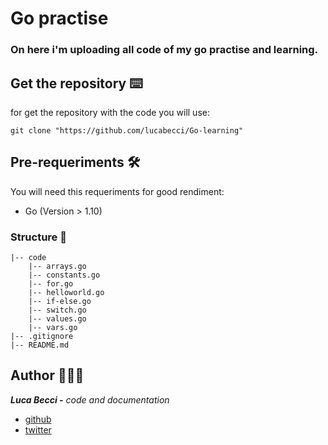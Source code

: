 # Go practise

### On here i'm uploading all code of my go practise and learning.

## Get the repository ⌨️

for get the repository with the code you will use:

```tsx
git clone "https://github.com/lucabecci/Go-learning"

```

## Pre-requeriments 🛠

You will need this requeriments for good rendiment:

- Go (Version > 1.10)

### Structure 📂

```
|-- code
    |-- arrays.go
    |-- constants.go
    |-- for.go
    |-- helloworld.go
    |-- if-else.go
    |-- switch.go
    |-- values.go
    |-- vars.go
|-- .gitignore
|-- README.md

```

## Author 🙎🏻‍♂️

***Luca Becci -** code and documentation*

- [github](https://github.com/lucabecci)
- [twitter](https://twitter.com/lucabecci)